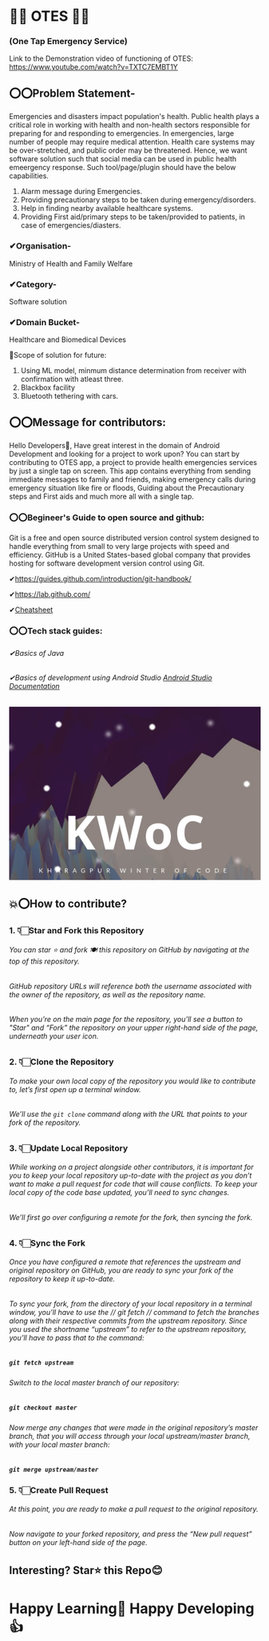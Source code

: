 # 🛑🛑   OTES   🛑🛑
### (One Tap Emergency Service)
Link to the Demonstration video of functioning of OTES: https://www.youtube.com/watch?v=TXTC7EMBT1Y 
## ⭕⭕Problem Statement-
Emergencies and disasters impact population's health. Public health plays a critical role in working with health and non-health sectors responsible for preparing for and responding to emergencies. In emergencies, large number of people may require medical attention. Health care systems may be over-stretched, and public order may be threatened. Hence, we want software solution such that social media can be used in public health emeergency response. Such tool/page/plugin should have the below capabilities.
1) Alarm message during Emergencies.
2) Providing precautionary steps to be taken during emergency/disorders.
3) Help in finding nearby available healthcare systems.
4) Providing First aid/primary steps to be taken/provided to patients, in case of emergencies/diasters.

### ✔Organisation-
Ministry of Health and Family Welfare
### ✔Category-
Software solution
### ✔Domain Bucket-
Healthcare and Biomedical Devices

🔶Scope of solution for future: 
1. Using ML model, minmum distance determination from receiver with confirmation with atleast three.
2. Blackbox facility
3. Bluetooth tethering with cars.

## ⭕⭕Message for contributors:
Hello Developers👋,
Have great interest in the domain of Android Development and looking for a project to work upon? You can start by contributing to OTES app, a project to provide health emergencies services by just a single tap on screen.
This app contains everything from sending immediate messages to family and friends, making emergency calls during emergency situation like fire or floods, Guiding about the Precautionary steps and First aids and much more all with a single tap.

### ⭕⭕Begineer's Guide to open source and github:
Git is a free and open source distributed version control system designed to handle everything from small to very large projects with speed and efficiency.
GitHub is a United States-based global company that provides hosting for software development version control using Git.

✔https://guides.github.com/introduction/git-handbook/

✔https://lab.github.com/

✔[Cheatsheet](https://github.github.com/training-kit/downloads/github-git-cheat-sheet/)

### ⭕⭕Tech stack guides:
###### ✔Basics of Java
###### ✔Basics of development using Android Studio [Android Studio Documentation](https://developer.android.com/docs)

<img src="https://github.com/supu2701/Open-CV-Projects/blob/main/KWoC.jpeg">

## 💥⭕How to contribute?
### 1. 👇🏻Star and Fork this Repository
###### You can star ⭐ and fork 🍽️ this repository on GitHub by navigating at the top of this repository.


###### GitHub repository URLs will reference both the username associated with the owner of the repository, as well as the repository name.


###### When you’re on the main page for the repository, you’ll see a button to "Star" and “Fork” the repository on your upper right-hand side of the page, underneath your user icon.

### 2. 👇🏻Clone the Repository

###### To make your own local copy of the repository you would like to contribute to, let’s first open up a terminal window.

###### We’ll use the `git clone`  command along with the URL that points to your fork of the repository.

### 3. 👇🏻Update Local Repository

###### While working on a project alongside other contributors, it is important for you to keep your local repository up-to-date with the project as you don’t want to make a pull request for code that will cause conflicts. To keep your local copy of the code base updated, you’ll need to sync changes.

###### We’ll first go over configuring a remote for the fork, then syncing the fork.

### 4. 👇🏻Sync the Fork

###### Once you have configured a remote that references the upstream and original repository on GitHub, you are ready to sync your fork of the repository to keep it up-to-date.
###### To sync your fork, from the directory of your local repository in a terminal window, you’ll have to use the // git fetch // command to fetch the branches along with their respective commits from the upstream repository. Since you used the shortname “upstream” to refer to the upstream repository, you’ll have to pass that to the command:

##### ` git fetch upstream `

###### Switch to the local master branch of our repository:

##### ` git checkout master `

###### Now merge any changes that were made in the original repository’s master branch, that you will access through your local upstream/master branch, with your local master branch:

##### ` git merge upstream/master `

### 5. 👇🏻Create Pull Request

###### At this point, you are ready to make a pull request to the original repository.

###### Now navigate to your forked repository, and press the “New pull request” button on your left-hand side of the page.

## Interesting? Star⭐ this Repo😊

# Happy Learning💯 Happy Developing👍

